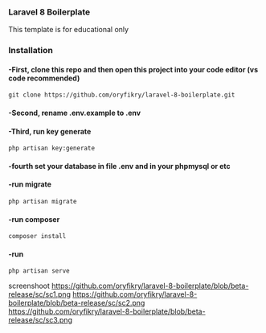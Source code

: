 ### Laravel 8 Boilerplate

This template is for educational only

### Installation

#### -First, clone this repo and then open this project into your code editor (vs code recommended) 

```
git clone https://github.com/oryfikry/laravel-8-boilerplate.git
```
#### -Second, rename .env.example to .env

#### -Third, run key generate
```
php artisan key:generate
```
#### -fourth set your database in file .env and in your phpmysql or etc

#### -run migrate
```
php artisan migrate
```
#### -run composer
```
composer install
```
#### -run 
```
php artisan serve
```
screenshoot
https://github.com/oryfikry/laravel-8-boilerplate/blob/beta-release/sc/sc1.png
https://github.com/oryfikry/laravel-8-boilerplate/blob/beta-release/sc/sc2.png
https://github.com/oryfikry/laravel-8-boilerplate/blob/beta-release/sc/sc3.png

